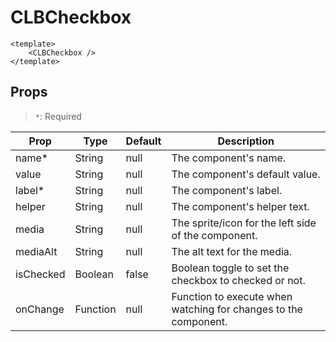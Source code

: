 # CLBCheckbox

```vue
<template>
	<CLBCheckbox />
</template>
```

## Props

> `*`: Required

| Prop      | Type     | Default | Description                                                     |
| --------- | -------- | ------- | --------------------------------------------------------------- |
| name\*    | String   | null    | The component's name.                                           |
| value     | String   | null    | The component's default value.                                  |
| label\*   | String   | null    | The component's label.                                          |
| helper    | String   | null    | The component's helper text.                                    |
| media     | String   | null    | The sprite/icon for the left side of the component.             |
| mediaAlt  | String   | null    | The alt text for the media.                                     |
| isChecked | Boolean  | false   | Boolean toggle to set the checkbox to checked or not.           |
| onChange  | Function | null    | Function to execute when watching for changes to the component. |
